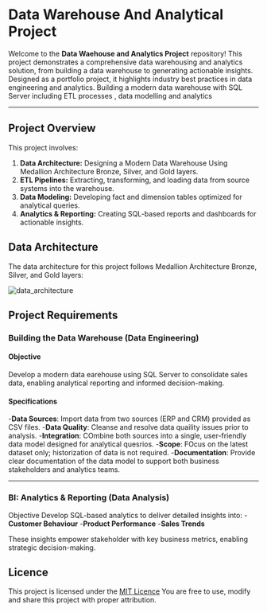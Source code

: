 # Data Warehouse And Analytical Project 

Welcome to the **Data Waehouse and Analytics Project** repository! 
This project demonstrates a comprehensive data warehousing and analytics solution, from building a data warehouse to generating actionable insights.
Designed as a portfolio project, it highlights industry best practices in data engineering and analytics. Building a modern data warehouse with SQL 
Server including ETL processes , data modelling and analytics

---

## Project Overview
This project involves:

1. **Data Architecture:** Designing a Modern Data Warehouse Using Medallion Architecture Bronze, Silver, and Gold layers.
2. **ETL Pipelines:** Extracting, transforming, and loading data from source systems into the warehouse.
3. **Data Modeling:** Developing fact and dimension tables optimized for analytical queries.
4. **Analytics & Reporting:** Creating SQL-based reports and dashboards for actionable insights.

## Data Architecture
The data architecture for this project follows Medallion Architecture Bronze, Silver, and Gold layers:

![data_architecture](https://github.com/user-attachments/assets/405b8e49-4b14-4138-9522-4d3ca31a8c11)



## Project Requirements

### Building the Data Warehouse (Data Engineering)

#### Objective 
Develop a modern data earehouse using SQL Server to consolidate sales data, enabling analytical reporting and informed decision-making.

#### Specifications

-**Data Sources**: Import data from two sources (ERP and CRM) provided as CSV files.
-**Data Quality**: Cleanse and resolve data quaility issues prior to analysis.
-**Integration**: COmbine both sources into a single, user-friendly data model designed for analytical quesrios.
-**Scope**: FOcus on the latest dataset only; historization of data is not required.
-**Documentation**: Provide clear documentation of the data model to support both business stakeholders and analytics teams.

---

### BI: Analytics & Reporting (Data Analysis)

Objective
Develop SQL-based analytics to deliver detailed insights into:
-**Customer Behaviour**
-**Product Performance**
-**Sales Trends** 

These insights empower stakeholder with key business metrics, enabling strategic decision-making. 


##  Licence 

This project is licensed under the [MIT Licence](LICENCE) You are free to use, modify and share this project with proper attribution.

